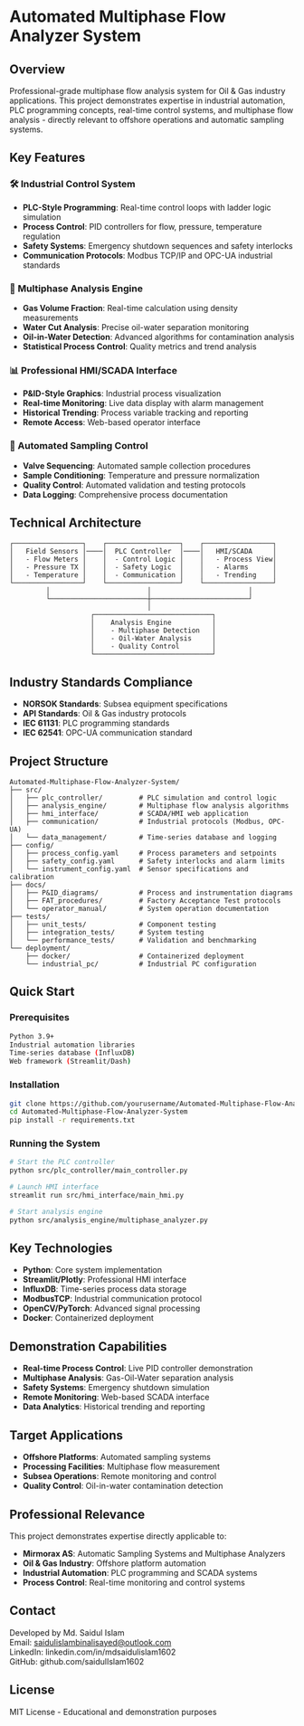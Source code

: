 # Automated Multiphase Flow Analyzer System

## Overview
Professional-grade multiphase flow analysis system for Oil & Gas industry applications. This project demonstrates expertise in industrial automation, PLC programming concepts, real-time control systems, and multiphase flow analysis - directly relevant to offshore operations and automatic sampling systems.

## Key Features

### 🛠️ Industrial Control System
- **PLC-Style Programming**: Real-time control loops with ladder logic simulation
- **Process Control**: PID controllers for flow, pressure, temperature regulation
- **Safety Systems**: Emergency shutdown sequences and safety interlocks
- **Communication Protocols**: Modbus TCP/IP and OPC-UA industrial standards

### 🔬 Multiphase Analysis Engine
- **Gas Volume Fraction**: Real-time calculation using density measurements
- **Water Cut Analysis**: Precise oil-water separation monitoring
- **Oil-in-Water Detection**: Advanced algorithms for contamination analysis
- **Statistical Process Control**: Quality metrics and trend analysis

### 📊 Professional HMI/SCADA Interface
- **P&ID-Style Graphics**: Industrial process visualization
- **Real-time Monitoring**: Live data display with alarm management
- **Historical Trending**: Process variable tracking and reporting
- **Remote Access**: Web-based operator interface

### 🔄 Automated Sampling Control
- **Valve Sequencing**: Automated sample collection procedures
- **Sample Conditioning**: Temperature and pressure normalization
- **Quality Control**: Automated validation and testing protocols
- **Data Logging**: Comprehensive process documentation

## Technical Architecture

```
┌─────────────────┐    ┌──────────────────┐    ┌─────────────────┐
│   Field Sensors │────│  PLC Controller  │────│   HMI/SCADA     │
│   - Flow Meters │    │  - Control Logic │    │   - Process View│
│   - Pressure TX │    │  - Safety Logic  │    │   - Alarms      │
│   - Temperature │    │  - Communication │    │   - Trending    │
└─────────────────┘    └──────────────────┘    └─────────────────┘
         │                        │                        │
         └────────────────────────┼────────────────────────┘
                                  │
                    ┌─────────────────────────────┐
                    │    Analysis Engine          │
                    │    - Multiphase Detection   │
                    │    - Oil-Water Analysis     │
                    │    - Quality Control        │
                    └─────────────────────────────┘
```

## Industry Standards Compliance
- **NORSOK Standards**: Subsea equipment specifications
- **API Standards**: Oil & Gas industry protocols
- **IEC 61131**: PLC programming standards
- **IEC 62541**: OPC-UA communication standard

## Project Structure
```
Automated-Multiphase-Flow-Analyzer-System/
├── src/
│   ├── plc_controller/         # PLC simulation and control logic
│   ├── analysis_engine/        # Multiphase flow analysis algorithms
│   ├── hmi_interface/          # SCADA/HMI web application
│   ├── communication/          # Industrial protocols (Modbus, OPC-UA)
│   └── data_management/        # Time-series database and logging
├── config/
│   ├── process_config.yaml     # Process parameters and setpoints
│   ├── safety_config.yaml      # Safety interlocks and alarm limits
│   └── instrument_config.yaml  # Sensor specifications and calibration
├── docs/
│   ├── P&ID_diagrams/          # Process and instrumentation diagrams
│   ├── FAT_procedures/         # Factory Acceptance Test protocols
│   └── operator_manual/        # System operation documentation
├── tests/
│   ├── unit_tests/             # Component testing
│   ├── integration_tests/      # System testing
│   └── performance_tests/      # Validation and benchmarking
└── deployment/
    ├── docker/                 # Containerized deployment
    └── industrial_pc/          # Industrial PC configuration
```

## Quick Start

### Prerequisites
```bash
Python 3.9+
Industrial automation libraries
Time-series database (InfluxDB)
Web framework (Streamlit/Dash)
```

### Installation
```bash
git clone https://github.com/yourusername/Automated-Multiphase-Flow-Analyzer-System
cd Automated-Multiphase-Flow-Analyzer-System
pip install -r requirements.txt
```

### Running the System
```bash
# Start the PLC controller
python src/plc_controller/main_controller.py

# Launch HMI interface
streamlit run src/hmi_interface/main_hmi.py

# Start analysis engine
python src/analysis_engine/multiphase_analyzer.py
```

## Key Technologies
- **Python**: Core system implementation
- **Streamlit/Plotly**: Professional HMI interface
- **InfluxDB**: Time-series process data storage
- **ModbusTCP**: Industrial communication protocol
- **OpenCV/PyTorch**: Advanced signal processing
- **Docker**: Containerized deployment

## Demonstration Capabilities
- **Real-time Process Control**: Live PID controller demonstration
- **Multiphase Analysis**: Gas-Oil-Water separation analysis
- **Safety Systems**: Emergency shutdown simulation
- **Remote Monitoring**: Web-based SCADA interface
- **Data Analytics**: Historical trending and reporting

## Target Applications
- **Offshore Platforms**: Automated sampling systems
- **Processing Facilities**: Multiphase flow measurement
- **Subsea Operations**: Remote monitoring and control
- **Quality Control**: Oil-in-water contamination detection

## Professional Relevance
This project demonstrates expertise directly applicable to:
- **Mirmorax AS**: Automatic Sampling Systems and Multiphase Analyzers
- **Oil & Gas Industry**: Offshore platform automation
- **Industrial Automation**: PLC programming and SCADA systems
- **Process Control**: Real-time monitoring and control systems

## Contact
Developed by Md. Saidul Islam  
Email: saidulislambinalisayed@outlook.com  
LinkedIn: linkedin.com/in/mdsaidulislam1602  
GitHub: github.com/saidulIslam1602

## License
MIT License - Educational and demonstration purposes 